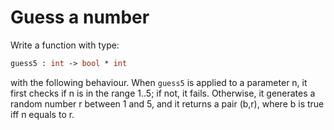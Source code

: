 # Guess a number

Write a function with type:
```ocaml
guess5 : int -> bool * int
```
with the following behaviour.
When `guess5` is applied to a parameter n, it first checks if n is in the range 1..5;
if not, it fails.
Otherwise, it generates a random number r between 1 and 5, and it returns a pair (b,r),
where b is true iff n equals to r.
